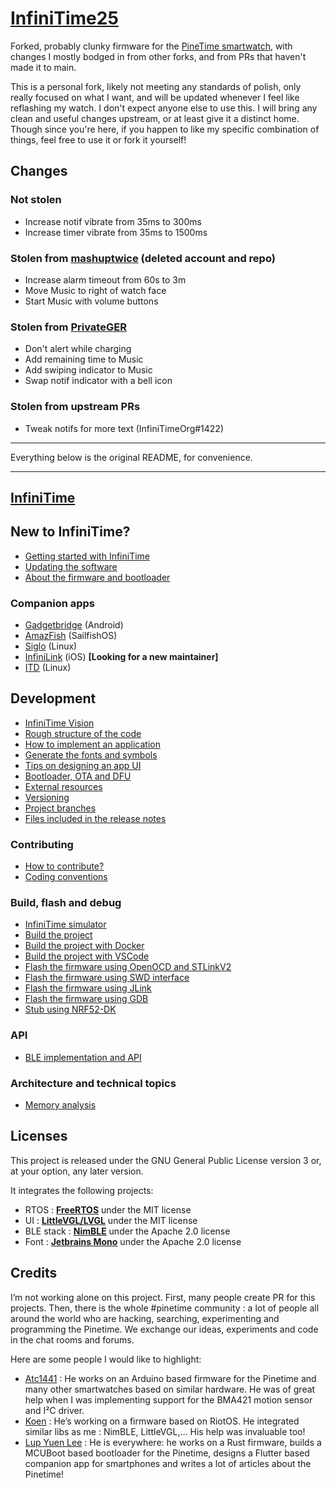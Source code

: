 # [InfiniTime25](https://github.com/Commenter25/InfiniTime25)

Forked, probably clunky firmware for the [PineTime smartwatch](https://www.pine64.org/pinetime/), with changes I mostly bodged in from other forks, and from PRs that haven't made it to main.

This is a personal fork, likely not meeting any standards of polish, only really focused on what I want, and will be updated whenever I feel like reflashing my watch. I don't expect anyone else to use this. I will bring any clean and useful changes upstream, or at least give it a distinct home. Though since you're here, if you happen to like my specific combination of things, feel free to use it or fork it yourself!

## Changes

### Not stolen
  * Increase notif vibrate from 35ms to 300ms
  * Increase timer vibrate from 35ms to 1500ms

### Stolen from [mashuptwice](https://github.com/mashuptwice/InfiniTime) (deleted account and repo)
  * Increase alarm timeout from 60s to 3m
  * Move Music to right of watch face
  * Start Music with volume buttons

### Stolen from [PrivateGER](https://github.com/PrivateGER/InfiniTime-Lacticum/)
  * Don't alert while charging
  * Add remaining time to Music
  * Add swiping indicator to Music
  * Swap notif indicator with a bell icon

### Stolen from upstream PRs
  * Tweak notifs for more text (InfiniTimeOrg#1422)

---

Everything below is the original README, for convenience.

---

## [InfiniTime](https://github.com/InfiniTimeOrg)

## New to InfiniTime?

  - [Getting started with InfiniTime](doc/gettingStarted/gettingStarted-1.0.md)
  - [Updating the software](doc/gettingStarted/updating-software.md)
  - [About the firmware and bootloader](doc/gettingStarted/about-software.md)

### Companion apps

  - [Gadgetbridge](https://gadgetbridge.org/) (Android)
  - [AmazFish](https://openrepos.net/content/piggz/amazfish/) (SailfishOS)
  - [Siglo](https://github.com/alexr4535/siglo) (Linux)
  - [InfiniLink](https://github.com/InfiniTimeOrg/InfiniLink) (iOS) **[Looking for a new maintainer]**
  - [ITD](https://gitea.arsenm.dev/Arsen6331/itd) (Linux)

## Development

  - [InfiniTime Vision](doc/InfiniTimeVision.md)
  - [Rough structure of the code](doc/code/Intro.md)
  - [How to implement an application](doc/code/Apps.md)
  - [Generate the fonts and symbols](src/displayapp/fonts/README.md)
  - [Tips on designing an app UI](doc/ui_guidelines.md)
  - [Bootloader, OTA and DFU](bootloader/README.md)
  - [External resources](doc/ExternalResources.md)
  - [Versioning](doc/versioning.md)
  - [Project branches](doc/branches.md)
  - [Files included in the release notes](doc/filesInReleaseNotes.md)

### Contributing

  - [How to contribute?](doc/contribute.md)
  - [Coding conventions](doc/coding-convention.md)

### Build, flash and debug

  - [InfiniTime simulator](https://github.com/InfiniTimeOrg/InfiniSim)
  - [Build the project](doc/buildAndProgram.md)
  - [Build the project with Docker](doc/buildWithDocker.md)
  - [Build the project with VSCode](doc/buildWithVScode.md)
  - [Flash the firmware using OpenOCD and STLinkV2](doc/openOCD.md)
  - [Flash the firmware using SWD interface](doc/SWD.md)
  - [Flash the firmware using JLink](doc/jlink.md)
  - [Flash the firmware using GDB](doc/gdb.md)
  - [Stub using NRF52-DK](doc/PinetimeStubWithNrf52DK.md)

### API

  - [BLE implementation and API](doc/ble.md)

### Architecture and technical topics

  - [Memory analysis](doc/MemoryAnalysis.md)

## Licenses

This project is released under the GNU General Public License version 3 or, at your option, any later version.

It integrates the following projects:

  - RTOS : **[FreeRTOS](https://freertos.org)** under the MIT license
  - UI : **[LittleVGL/LVGL](https://lvgl.io/)** under the MIT license
  - BLE stack : **[NimBLE](https://github.com/apache/mynewt-nimble)** under the Apache 2.0 license
  - Font : **[Jetbrains Mono](https://www.jetbrains.com/fr-fr/lp/mono/)** under the Apache 2.0 license

## Credits

I’m not working alone on this project. First, many people create PR for this projects. Then, there is the whole #pinetime community : a lot of people all around the world who are hacking, searching, experimenting and programming the Pinetime. We exchange our ideas, experiments and code in the chat rooms and forums.

Here are some people I would like to highlight:

  - [Atc1441](https://github.com/atc1441/) : He works on an Arduino based firmware for the Pinetime and many other smartwatches based on similar hardware. He was of great help when I was implementing support for the BMA421 motion sensor and I²C driver.
  - [Koen](https://github.com/bosmoment) : He’s working on a firmware based on RiotOS. He integrated similar libs as me : NimBLE, LittleVGL,… His help was invaluable too!
  - [Lup Yuen Lee](https://github.com/lupyuen) : He is everywhere: he works on a Rust firmware, builds a MCUBoot based bootloader for the Pinetime, designs a Flutter based companion app for smartphones and writes a lot of articles about the Pinetime!
